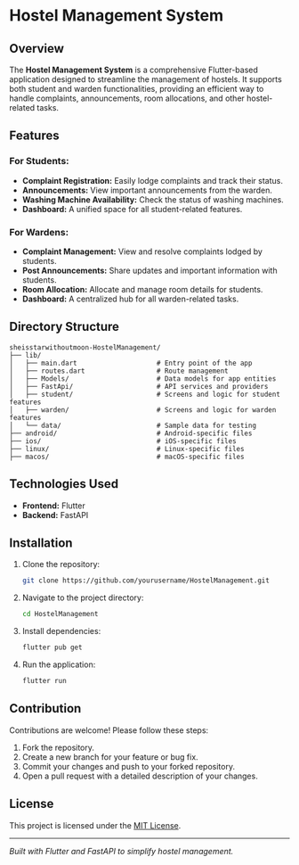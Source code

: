 # Hostel Management System

## Overview
The **Hostel Management System** is a comprehensive Flutter-based application designed to streamline the management of hostels. It supports both student and warden functionalities, providing an efficient way to handle complaints, announcements, room allocations, and other hostel-related tasks.

## Features

### For Students:
- **Complaint Registration:** Easily lodge complaints and track their status.
- **Announcements:** View important announcements from the warden.
- **Washing Machine Availability:** Check the status of washing machines.
- **Dashboard:** A unified space for all student-related features.

### For Wardens:
- **Complaint Management:** View and resolve complaints lodged by students.
- **Post Announcements:** Share updates and important information with students.
- **Room Allocation:** Allocate and manage room details for students.
- **Dashboard:** A centralized hub for all warden-related tasks.

## Directory Structure
```
sheisstarwithoutmoon-HostelManagement/
├── lib/
│   ├── main.dart                    # Entry point of the app
│   ├── routes.dart                  # Route management
│   ├── Models/                      # Data models for app entities
│   ├── FastApi/                     # API services and providers
│   ├── student/                     # Screens and logic for student features
│   ├── warden/                      # Screens and logic for warden features
│   └── data/                        # Sample data for testing
├── android/                         # Android-specific files
├── ios/                             # iOS-specific files
├── linux/                           # Linux-specific files
├── macos/                           # macOS-specific files
```

## Technologies Used
- **Frontend:** Flutter
- **Backend:** FastAPI

## Installation
1. Clone the repository:
   ```bash
   git clone https://github.com/yourusername/HostelManagement.git
   ```
2. Navigate to the project directory:
   ```bash
   cd HostelManagement
   ```
3. Install dependencies:
   ```bash
   flutter pub get
   ```
4. Run the application:
   ```bash
   flutter run
   ```

## Contribution
Contributions are welcome! Please follow these steps:
1. Fork the repository.
2. Create a new branch for your feature or bug fix.
3. Commit your changes and push to your forked repository.
4. Open a pull request with a detailed description of your changes.

## License
This project is licensed under the [MIT License](LICENSE).

---

*Built with Flutter and FastAPI to simplify hostel management.*
